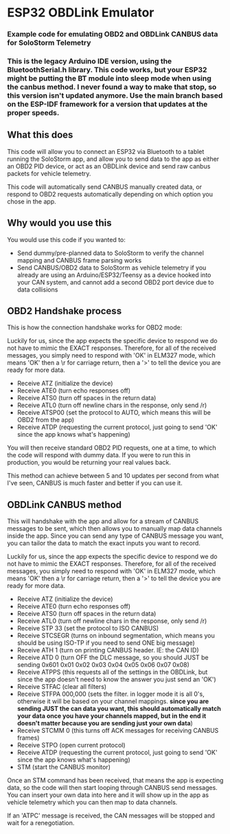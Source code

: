 # ESP32 OBDLink Emulator
### Example code for emulating OBD2 and OBDLink CANBUS data for SoloStorm Telemetry

### This is the legacy Arduino IDE version, using the BluetoothSerial.h library.  This code works, but your ESP32 might be putting the BT module into sleep mode when using the canbus method.  I never found a way to make that stop, so this version isn't updated anymore.  Use the main branch based on the ESP-IDF framework for a version that updates at the proper speeds.



## What this does
This code will allow you to connect an ESP32 via Bluetooth to a tablet running the SoloStorm app, and allow you to send data to the app as either an OBD2 PID device, or act as an OBDLink device and send raw canbus packets for vehicle telemetry.

This code will automatically send CANBUS manually created data, or respond to OBD2 requests automatically depending on which option you chose in the app.



## Why would you use this
You would use this code if you wanted to:

- Send dummy/pre-planned data to SoloStorm to verify the channel mapping and CANBUS frame parsing works
- Send CANBUS/OBD2 data to SoloStorm as vehicle telemetry if you already are using an Arduino/ESP32/Teensy as a device hooked into your CAN system, and cannot add a second OBD2 port device due to data collisions



## OBD2 Handshake process
This is how the connection handshake works for OBD2 mode:

Luckily for us, since the app expects the specific device to respond we do not have to mimic the EXACT responses.  Therefore, for all of the received messages, you simply need to respond with 'OK' in ELM327 mode, which means 'OK' then a \r for carriage return, then a '>' to tell the device you are ready for more data.

- Receive ATZ (initialize the device)
- Receive ATE0 (turn echo responses off)
- Receive ATS0 (turn off spaces in the return data)
- Receive ATL0 (turn off newline chars in the response, only send /r)
- Receive ATSP00 (set the protocol to AUTO, which means this will be OBD2 from the app)
- Receive ATDP (requesting the current protocol, just going to send 'OK' since the app knows what's happening)

You will then receive standard OBD2 PID requests, one at a time, to which the code will respond with dummy data.  If you were to run this in production, you would be returning your real values back.

This method can achieve between 5 and 10 updates per second from what I've seen, CANBUS is much faster and better if you can use it.



## OBDLink CANBUS method
This will handshake with the app and allow for a stream of CANBUS messages to be sent, which then allows you to manually map data channels inside the app.  Since you can send any type of CANBUS message you want, you can tailor the data to match the exact inputs you want to record.

Luckily for us, since the app expects the specific device to respond we do not have to mimic the EXACT responses.  Therefore, for all of the received messages, you simply need to respond with 'OK' in ELM327 mode, which means 'OK' then a \r for carriage return, then a '>' to tell the device you are ready for more data.

- Receive ATZ (initialize the device)
- Receive ATE0 (turn echo responses off)
- Receive ATS0 (turn off spaces in the return data)
- Receive ATL0 (turn off newline chars in the response, only send /r)
- Receive STP 33 (set the protocol to ISO CANBUS)
- Receive STCSEGR (turns on inbound segmentation, which means you should be using ISO-TP if you need to send ONE big message)
- Receive ATH 1 (turn on printing CANBUS header.  IE: the CAN ID)
- Receive ATD 0 (turn OFF the DLC message, so you should JUST be sending 0x601 0x01 0x02 0x03 0x04 0x05 0x06 0x07 0x08)
- Receive ATPPS (this requests all of the settings in the OBDLink, but since the app doesn't need to know the answer you just send an 'OK')
- Receive STFAC (clear all filters)
- Receive STFPA 000,000 (sets the filter.  in logger mode it is all 0's, otherwise it will be based on your channel mappings.  **since you are sending JUST the can data you want, this should automatically match your data once you have your channels mapped, but in the end it doesn't matter because you are sending just your own data**)
- Receive STCMM 0 (this turns off ACK messages for receiving CANBUS frames)
- Receive STPO (open current protocol)
- Receive ATDP (requesting the current protocol, just going to send 'OK' since the app knows what's happening)
- STM (start the CANBUS monitor)

Once an STM command has been received, that means the app is expecting data, so the code will then start looping through CANBUS send messages.  You can insert your own data into here and it will show up in the app as vehicle telemetry which you can then map to data channels.

If an 'ATPC' message is received, the CAN messages will be stopped and wait for a renegotiation.
